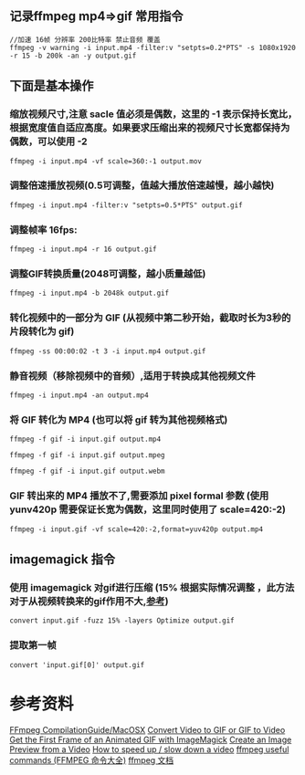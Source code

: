 ## 记录ffmpeg mp4=>gif 常用指令

```
//加速 16帧 分辨率 200比特率 禁止音频 覆盖
ffmpeg -v warning -i input.mp4 -filter:v "setpts=0.2*PTS" -s 1080x1920 -r 15 -b 200k -an -y output.gif
```

## 下面是基本操作

### 缩放视频尺寸,注意 sacle 值必须是偶数，这里的 -1 表示保持长宽比，根据宽度值自适应高度。如果要求压缩出来的视频尺寸长宽都保持为偶数，可以使用 -2
```
ffmpeg -i input.mp4 -vf scale=360:-1 output.mov
```

### 调整倍速播放视频(0.5可调整，值越大播放倍速越慢，越小越快)
```
ffmpeg -i input.mp4 -filter:v "setpts=0.5*PTS" output.gif
```

### 调整帧率 16fps:
```
ffmpeg -i input.mp4 -r 16 output.gif
```

### 调整GIF转换质量(2048可调整，越小质量越低)
```
ffmpeg -i input.mp4 -b 2048k output.gif
```

### 转化视频中的一部分为 GIF (从视频中第二秒开始，截取时长为3秒的片段转化为 gif)
```
ffmpeg -ss 00:00:02 -t 3 -i input.mp4 output.gif
```

### 静音视频（移除视频中的音频）,适用于转换成其他视频文件
```
ffmpeg -i input.mp4 -an output.mp4
```

### 将 GIF 转化为 MP4 (也可以将 gif 转为其他视频格式)
```
ffmpeg -f gif -i input.gif output.mp4

ffmpeg -f gif -i input.gif output.mpeg

ffmpeg -f gif -i input.gif output.webm
```

### GIF 转出来的 MP4 播放不了,需要添加 pixel formal 参数 (使用 yunv420p 需要保证长宽为偶数，这里同时使用了 scale=420:-2)
```
ffmpeg -i input.gif -vf scale=420:-2,format=yuv420p output.mp4
```

## imagemagick 指令

### 使用 imagemagick 对gif进行压缩 (15% 根据实际情况调整 ，此方法对于从视频转换来的gif作用不大,[参考][0])
```
convert input.gif -fuzz 15% -layers Optimize output.gif
```

### 提取第一帧
```
convert 'input.gif[0]' output.gif
```

# **参考资料**

[FFmpeg CompilationGuide/MacOSX][1]
[Convert Video to GIF or GIF to Video][2]
[Get the First Frame of an Animated GIF with ImageMagick][3]
[Create an Image Preview from a Video][4]
[How to speed up / slow down a video][5]
[ffmpeg useful commands (FFMPEG 命令大全)][6]
[ffmpeg 文档][7]

[0]: https://segmentfault.com/a/1190000000436384
[1]: https://trac.ffmpeg.org/wiki/CompilationGuide/MacOSX
[2]: http://davidwalsh.name/convert-video-gif
[3]: http://davidwalsh.name/first-frame-animated-gif
[4]: http://davidwalsh.name/create-image-preview-video
[5]: https://trac.ffmpeg.org/wiki/How%20to%20speed%20up%20/%20slow%20down%20a%20video
[6]: http://siwei.me/blog/posts/ffmpeg-useful-commands
[7]: http://siwei.me/blog/posts/ffmpeg-useful-commands